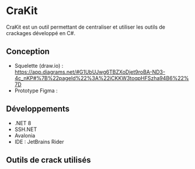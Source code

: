 # CraKit
CraKit est un outil permettant de centraliser et utiliser les outils de crackages développé en C#. 

## Conception 
- Squelette (draw.io) : https://app.diagrams.net/#G1UbUJwg6TBZXoDjet9roBA-ND3-4c_nKP#%7B%22pageId%22%3A%22iCKKW3toqpHFSzha94B6%22%7D
- Prototype Figma : 

## Développements 
- .NET 8 
- SSH.NET 
- Avalonia 
- IDE : JetBrains Rider

## Outils de crack utilisés

